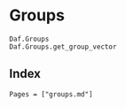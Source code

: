 # Groups

```@docs
Daf.Groups
Daf.Groups.get_group_vector
```

## Index

```@index
Pages = ["groups.md"]
```
